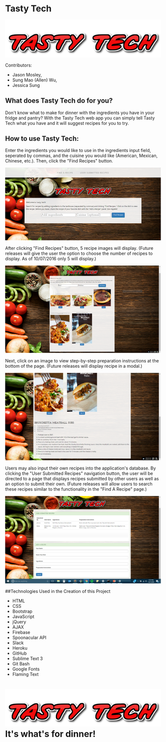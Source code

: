# Tasty Tech
![Tasty Tech Logo](assets/images/tastytech_logo_2.png)

Contributors: 
  * Jason Mosley,
  * Sung Mao (Allen) Wu,
  * Jessica Sung

## What does Tasty Tech do for you?

Don't know what to make for dinner with the ingredients you have in your fridge and pantry?
With the Tasty Tech web app you can simply tell Tasty Tech what you have and it will suggest recipes for you to try.

## How to use Tasty Tech:

Enter the ingredients you would like to use in the ingredients input field, seperated by commas, and the cuisine you would like (American, Mexican, Chinese, etc.). Then, click the "Find Recipes" button.

![Find Recipes](assets/images/tastytech_landingpage.PNG)

After clicking "Find Recipes" button, 5 recipe images will display. (Future releases will give the user the option to choose the number of recipes to display. As of 10/07/2016 only 5 will display.)

![Recipe Images](assets/images/tastytech_recipeimages.PNG)

Next, click on an image to view step-by-step preparation instructions at the bottom of the page. (Future releases will display recipe in a modal.)

![Recipe Ingredients](assets/images/tastytech_ingredients.PNG)

Users may also input their own recipes into the application's database. By clicking the "User Submitted Recipes" navigation button, the user will be directed to a page that displays recipes submitted by other users as well as an option to submit their own. (Future releases will allow users to search these recipes similar to the functionality in the "Find A Recipe" page.)

![User Recipes](assets/images/tastytech_userrecipes.PNG)

##Technologies Used in the Creation of this Project

* HTML
* CSS
* Bootstrap
* JavaScript
* jQuery
* AJAX
* Firebase
* Spoonacular API
* Slack
* Heroku
* GitHub
* Sublime Text 3
* Git Bash
* Google Fonts
* Flaming Text

# ![Tasty Tech Logo](assets/images/tastytech_logo_2.png) It's what's for dinner!